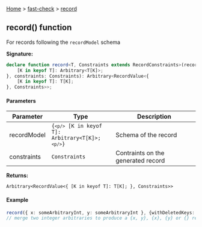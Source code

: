 [Home](/) &gt; [fast-check](../fast-check.md) &gt; [record](record_2.md)

## record() function

For records following the `recordModel` schema

<b>Signature:</b>

```typescript
declare function record<T, Constraints extends RecordConstraints>(recordModel: {
    [K in keyof T]: Arbitrary<T[K]>;
}, constraints: Constraints): Arbitrary<RecordValue<{
    [K in keyof T]: T[K];
}, Constraints>>;
```

#### Parameters

|  Parameter | Type | Description |
|  --- | --- | --- |
|  recordModel | <code>{`<p/>`    [K in keyof T]: Arbitrary&lt;T[K]&gt;;`<p/>`}</code> | Schema of the record |
|  constraints | <code>Constraints</code> | Contraints on the generated record |

<b>Returns:</b>

`Arbitrary<RecordValue<{
    [K in keyof T]: T[K];
}, Constraints>>`

#### Example


```typescript
record({ x: someArbitraryInt, y: someArbitraryInt }, {withDeletedKeys: true}): Arbitrary<{x?:number,y?:number}>
// merge two integer arbitraries to produce a {x, y}, {x}, {y} or {} record

```

